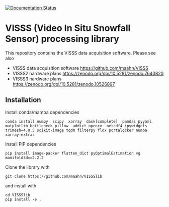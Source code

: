 [![Documentation Status](https://readthedocs.org/projects/vissslib/badge/?version=latest)](https://vissslib.readthedocs.io/en/latest/?badge=latest)


# VISSS (Video In Situ Snowfall Sensor) processing library

This repository contains the VISSS data acquisition software. Please see also
* VISSS data acquisition software https://github.com/maahn/VISSS
* VISSS2 hardware plans https://zenodo.org/doi/10.5281/zenodo.7640820
* VISSS3 hardware plans https://zenodo.org/doi/10.5281/zenodo.10526897


## Installation

Install conda/mamba dependencies

    conda install numpy  scipy  xarray  dask[complete]  pandas pyyaml matplotlib bottleneck pillow  addict opencv  netcdf4 ipywidgets trimesh=4.0.5 scikit-image tqdm filterpy flox portalocker numba xarray-extras

Install PIP dependencies

    pip install image-packer flatten_dict pyOptimalEstimation vg manifold3d==2.2.2

Clone the library with 

    git clone https://github.com/maahn/VISSSlib

and install with

    cd VISSSlib
    pip install -e .

